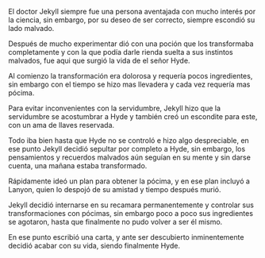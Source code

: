 El doctor Jekyll siempre fue una persona aventajada con mucho interés por la ciencia, sin embargo, por su deseo de ser correcto, siempre escondió su lado malvado.

Después de mucho experimentar dió con una poción que los transformaba completamente y con la que podía darle rienda suelta a sus instintos malvados, fue aqui que surgió la vida de el señor Hyde.

Al comienzo la transformación era dolorosa y requería pocos ingredientes, sin embargo con el tiempo se hizo mas llevadera y cada vez requería mas pócima.

Para evitar inconvenientes con la servidumbre, Jekyll hizo que la servidumbre se acostumbrar a Hyde y también creó un escondite para este, con un ama de llaves reservada.

Todo iba bien hasta que Hyde no se controló e hizo algo despreciable, en ese punto Jekyll decidió sepultar por completo a Hyde, sin embargo, los pensamientos y recuerdos malvados aún seguían en su mente y sin darse cuenta, una mañana estaba transformado.

Rápidamente ideó un plan para obtener la pócima, y en ese plan incluyó a Lanyon, quien lo despojó de su amistad y tiempo después murió.

Jekyll decidió internarse en su recamara permanentemente y controlar sus transformaciones con pócimas, sin embargo poco a poco sus ingredientes se agotaron, hasta que finalmente no pudo volver a ser él mismo.

En ese punto escribió una carta, y ante ser descubierto inminentemente decidió acabar con su vida, siendo finalmente Hyde.
